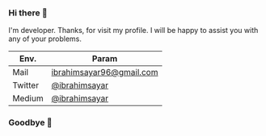 ### Hi there 👋

I'm developer. Thanks, for visit my profile. I will be happy to assist you with any of your problems.

| Env. | Param |
| ------ | ------ |
| Mail | [ibrahimsayar96@gmail.com](mailto:ibrahimsayar96@gmail.com) |
| Twitter | [@ibrahimsayar](https://twitter.com/ibrahimsayar) |
| Medium | [@ibrahimsayar](https://medium.com/@ibrahimsayar) |

### Goodbye 👋
